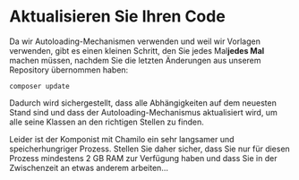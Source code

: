 
# Aktualisieren Sie Ihren Code

Da wir Autoloading-Mechanismen verwenden und weil wir Vorlagen verwenden, gibt es einen kleinen Schritt, den Sie jedes Mal**jedes Mal** machen müssen, nachdem Sie die letzten Änderungen aus unserem Repository übernommen haben:

```text
composer update
```

Dadurch wird sichergestellt, dass alle Abhängigkeiten auf dem neuesten Stand sind und dass der Autoloading-Mechanismus aktualisiert wird, um alle seine Klassen an den richtigen Stellen zu finden.

Leider ist der Komponist mit Chamilo ein sehr langsamer und speicherhungriger Prozess. Stellen Sie daher sicher, dass Sie nur für diesen Prozess mindestens 2 GB RAM zur Verfügung haben und dass Sie in der Zwischenzeit an etwas anderem arbeiten...
